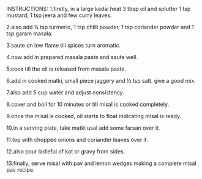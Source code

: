 INSTRUCTIONS:
1.firstly, in a large kadai heat 3 tbsp oil and splutter 1 tsp mustard, 1 tsp jeera and few curry leaves.

2.also add ¼ tsp turmeric, 1 tsp chilli powder, 1 tsp coriander powder and 1 tsp garam masala.

3.saute on low flame till spices turn aromatic.

4.now add in prepared masala paste and saute well.

5.cook till the oil is released from masala paste.

6.add in cooked matki, small piece jaggery and ½ tsp salt. give a good mix.

7.also add 5 cup water and adjust consistency.

8.cover and boil for 10 minutes or till misal is cooked completely.

9.once the misal is cooked, oil starts to float indicating misal is ready.

10.in a serving plate, take matki usal add some farsan over it.

11.top with chopped onions and coriander leaves over it.

12.also pour ladleful of kat or gravy from sides.

13.finally, serve misal with pav and lemon wedges making a complete misal pav recipe.
